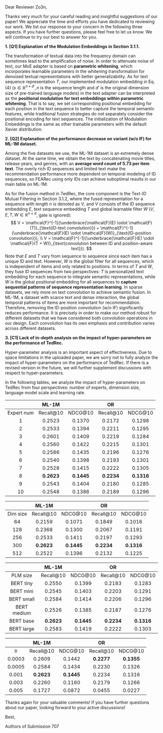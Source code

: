 Dear Reviewer Zo3n,

Thanks very much for your careful reading and insightful suggestions of our paper! We appreciate the time and efforts you have dedicated to reviewing our work. We list our response to your concern in the following three aspects. If you have further questions, please feel free to let us know. We will continue to try our best to answer for you.

**1. [Q1] Explanation of the Modulation Embeddings in Section 3.1.1.**

The transformation of textual data into the frequency domain can sometimes lead to the amplification of noise. In order to attenuate noise of text, our MoE adapter is based on **parametric whitening**, which incorporates learnable parameters in the whitening transformation for denoised textual representations with better generalizability. 
As for text sequence representation $T$, our implemented modulation embedding in Eq. (4) ($s \in \mathbb{R}^{n \times d'}, n$ is the sequence length and $d'$ is the original dimension size of pre-trained language models) in the text adapter can be interpreted as the **positional modulation for text embeddings within parametric whitening**. That is to say, we set corresponding positional embedding for each position in the text sequence to better capture the temporal semantic features, while traditional fusion strategies do not separately consider the positional encoding for text sequences. The initialization of Modulation Embeddings is the same as other trainable parameters with the default Xavier distribution.

**2. [Q2] Explanation of the performance decrease on variant (w/o IF) for ML-1M dataset.**

Among the five datasets we use, the ML-1M dataset is an extremely dense dataset. At the same time, we obtain the text by concatenating movie titles, release years, and genres, with an **average word count of 5.73 per item text**. The overly rich ID sequences and limited text make the recommendation performance more dependent on temporal modeling of ID sequences, so FEARec using only IDs can achieve suboptimal results in our main table on ML-1M.

As for the fusion method in TedRec, the core component is the Text-ID Mutual Filtering in Section 3.1.2, where the fused representation for a sequence with length $n$ is denoted as $V$, and $V$ consists of the ID sequence embedding $E$, text sequence embedding $T$ and global learnable filter $W$ ($V, E, T, W \in \mathbb{R}^{n \times d}$, gate is ignored): 
$$
V = \mathcal{F}^{-1}(\underbrace{\mathcal{F}(E) \odot \mathcal{F}(T)}_{\text{ID-text convolution}}) + \mathcal{F}^{-1}(\underbrace{\mathcal{F}(E) \odot \mathcal{F}(W)}_{\text{ID-position convolution}}), \\
V = \mathcal{F}^{-1}(\underbrace{\mathcal{F}(E) \odot \mathcal{F}(T + W)}_{\text{convolution between ID and position-aware text}}).
$$
Note that $E$ and $T$ vary from sequence to sequence since each item has a unique ID and text. However, $W$ is the global filter for all sequences, which is independent of items and only related to positions. In terms of $T$ and $W$, they fuse ID sequences from two perspectives: $T$ is personalized text embedding for each sequence to integrate semantic representations, while $W$ is the global positional embedding for all sequences to **capture sequential patterns of sequence representation learning**. In sparse datasets, we rely more on text convolution to achieve semantic fusion. In ML-1M, a dataset with scarce text and dense interaction, the global temporal patterns of items are more important for recommendation. Therefore, removing the ID-position convolution (w/o IF) significantly reduces performance. It is precisely in order to make our method robust for different datasets that we have considered both convolution operations in our design. Each convolution has its own emphasis and contribution varies across different datasets.

**3. [C1] Lack of in-depth analysis on the impact of hyper-parameters on the performance of TedRec.**

Hyper-parameter analysis is an important aspect of effectiveness. Due to space limitations in the uploaded paper, we are sorry not to fully analyze the impact of hyper-parameters on the performance of TedRec. If there is a revised version in the future, we will further supplement discussions with respect to hyper-parameters.

In the following tables, we analyze the impact of hyper-parameters on TedRec from four perspectives: number of experts, dimension size, language model scale and learning rate.

|  | ML-1M |  | OR |  |
|:---:|:---:|:---:|:---:|:---:|
| Expert num | Recall@10 | NDCG@10 | Recall@10 | NDCG@10 |
| 1 | 0.2523 | 0.1370 | 0.2172 | 0.1298 |
| 2 | 0.2533 | 0.1394 | 0.2211 | 0.1295 |
| 3 | 0.2601 | 0.1409 | 0.2219 | 0.1284 |
| 4 | 0.2560 | 0.1422 | 0.2215 | 0.1301 |
| 5 | 0.2586 | 0.1435 | 0.2196 | 0.1276 |
| 6 | 0.2540 | 0.1398 | 0.2193 | 0.1301 |
| 7 | 0.2528 | 0.1415 | 0.2222 | 0.1305 |
| 8 | **0.2623** | **0.1445** | **0.2234** | **0.1316** |
| 9 | 0.2543 | 0.1404 | 0.2180 | 0.1285 |
| 10 | 0.2548 | 0.1386 | 0.2189 | 0.1296 |

|  | ML-1M |  | OR |  |
|:---:|:---:|:---:|:---:|:---:|
| Dim size | Recall@10 | NDCG@10 | Recall@10 | NDCG@10 |
| 64 | 0.2159 | 0.1071 | 0.1849 | 0.1016 |
| 128 | 0.2368 | 0.1300 | 0.2067 | 0.1191 |
| 256 | 0.2533 | 0.1411 | 0.2197 | 0.1293 |
| 300 | **0.2623** | **0.1445** | **0.2234** | **0.1316** |
| 512 | 0.2522 | 0.1396 | 0.2132 | 0.1225 |

|  | ML-1M |  | OR |  |
|:---:|:---:|:---:|:---:|:---:|
| PLM size | Recall@10 | NDCG@10 | Recall@10 | NDCG@10 |
| BERT tiny | 0.2550 | 0.1399 | 0.2183 | 0.1283 |
| BERT mini | 0.2545 | 0.1403 | 0.2203 | 0.1291 |
| BERT small | 0.2584 | 0.1414 | 0.2206 | 0.1296 |
| BERT medium | 0.2526 | 0.1385 | 0.2187 | 0.1276 |
| BERT base | **0.2623** | **0.1445** | **0.2234** | **0.1316** |
| BERT large | 0.2583 | 0.1419 | 0.2222 | 0.1303 |

|  | ML-1M |  | OR |  |
|:---:|:---:|:---:|:---:|:---:|
| lr | Recall@10 | NDCG@10 | Recall@10 | NDCG@10 |
| 0.0003 | 0.2609 | 0.1442 | **0.2277** | **0.1355** |
| 0.0005 | 0.2584 | 0.1434 | 0.2230 | 0.1326 |
| 0.001 | **0.2623** | **0.1445** | 0.2234 | 0.1316 |
| 0.003 | 0.2260 | 0.1160 | 0.2179 | 0.1266 |
| 0.005 | 0.1727 | 0.0872 | 0.0455 | 0.0227 |


Thanks again for your valuable comments! If you have further questions about our paper, looking forward to your active discussions! 

Best,

Authors of Submission 707